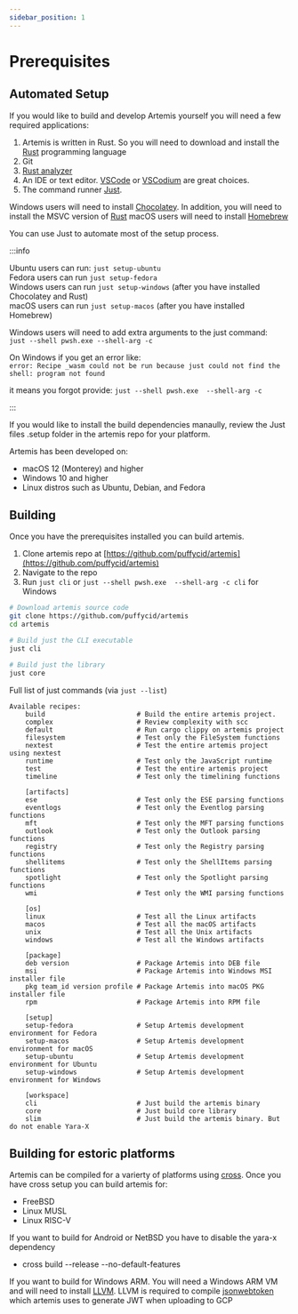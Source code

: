 ```yaml
---
sidebar_position: 1
---
```


# Prerequisites

## Automated Setup

If you would like to build and develop Artemis yourself you will need a few
required applications:

1. Artemis is written in Rust. So you will need to download and install the
   [Rust](https://www.rust-lang.org/) programming language
2. Git
3. [Rust analyzer](https://rust-analyzer.github.io/)
4. An IDE or text editor. [VSCode](https://code.visualstudio.com/) or
   [VSCodium](https://vscodium.com/) are great choices.
5. The command runner [Just](https://github.com/casey/just).

Windows users will need to install
[Chocolatey](https://community.chocolatey.org/). In addition, you will need to
install the MSVC version of [Rust](https://www.rust-lang.org/) macOS users will
need to install [Homebrew](https://brew.sh/)

You can use Just to automate most of the setup process.

:::info

Ubuntu users can run: `just setup-ubuntu`\
Fedora users can run `just setup-fedora`\
Windows users can run `just setup-windows` (after you have installed Chocolatey
and Rust)\
macOS users can run `just setup-macos` (after you have installed Homebrew)

Windows users will need to add extra arguments to the just command:\
`just --shell pwsh.exe --shell-arg -c`

On Windows if you get an error like:\
`error: Recipe _wasm could not be run because just could not find the shell: program not found`

it means you forgot provide: `just --shell pwsh.exe  --shell-arg -c`

:::

If you would like to install the build dependencies manaully, review the Just
files .setup folder in the artemis repo for your platform.

Artemis has been developed on:

- macOS 12 (Monterey) and higher
- Windows 10 and higher
- Linux distros such as Ubuntu, Debian, and Fedora

## Building

Once you have the prerequisites installed you can build artemis.

1. Clone artemis repo at
   [https://github.com/puffycid/artemis](https://github.com/puffycid/artemis)
2. Navigate to the repo
3. Run `just cli` or `just --shell pwsh.exe  --shell-arg -c cli` for Windows

```sh
# Download artemis source code
git clone https://github.com/puffycid/artemis
cd artemis

# Build just the CLI executable
just cli

# Build just the library
just core
```

Full list of just commands (via `just --list`)

```just
Available recipes:
    build                       # Build the entire artemis project.
    complex                     # Review complexity with scc
    default                     # Run cargo clippy on artemis project
    filesystem                  # Test only the FileSystem functions
    nextest                     # Test the entire artemis project using nextest
    runtime                     # Test only the JavaScript runtime
    test                        # Test the entire artemis project
    timeline                    # Test only the timelining functions

    [artifacts]
    ese                         # Test only the ESE parsing functions
    eventlogs                   # Test only the Eventlog parsing functions
    mft                         # Test only the MFT parsing functions
    outlook                     # Test only the Outlook parsing functions
    registry                    # Test only the Registry parsing functions
    shellitems                  # Test only the ShellItems parsing functions
    spotlight                   # Test only the Spotlight parsing functions
    wmi                         # Test only the WMI parsing functions

    [os]
    linux                       # Test all the Linux artifacts
    macos                       # Test all the macOS artifacts
    unix                        # Test all the Unix artifacts
    windows                     # Test all the Windows artifacts

    [package]
    deb version                 # Package Artemis into DEB file
    msi                         # Package Artemis into Windows MSI installer file
    pkg team_id version profile # Package Artemis into macOS PKG installer file
    rpm                         # Package Artemis into RPM file

    [setup]
    setup-fedora                # Setup Artemis development environment for Fedora
    setup-macos                 # Setup Artemis development environment for macOS
    setup-ubuntu                # Setup Artemis development environment for Ubuntu
    setup-windows               # Setup Artemis development environment for Windows

    [workspace]
    cli                         # Just build the artemis binary
    core                        # Just build core library
    slim                        # Just build the artemis binary. But do not enable Yara-X

```

## Building for estoric platforms

Artemis can be compiled for a varierty of platforms using [cross](https://github.com/cross-rs/cross). Once you have cross setup you can build artemis for:
- FreeBSD
- Linux MUSL
- Linux RISC-V

If you want to build for Android or NetBSD you have to disable the yara-x dependency
 - cross build --release --no-default-features

If you want to build for Windows ARM. You will need a Windows ARM VM and will need to install [LLVM](https://learn.arm.com/install-guides/llvm-woa/).
LLVM is required to compile [jsonwebtoken](https://github.com/Keats/jsonwebtoken) which artemis uses to generate JWT when uploading to GCP